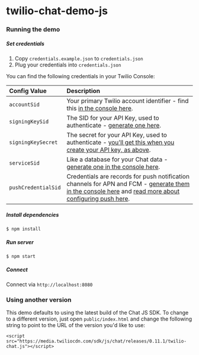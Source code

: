 twilio-chat-demo-js
======================

### Running the demo

##### Set credentials

1. Copy `credentials.example.json` to `credentials.json`
2. Plug your credentials into `credentials.json`

You can find the following credentials in your Twilio Console:

| Config Value  | Description |
| :-------------  |:------------- |
`accountSid` | Your primary Twilio account identifier - find this [in the console here](https://www.twilio.com/console).
`signingKeySid` | The SID for your API Key, used to authenticate - [generate one here](https://www.twilio.com/console/runtime/api-keys).
`signingKeySecret` | The secret for your API Key, used to authenticate - [you'll get this when you create your API key, as above](https://www.twilio.com/console/runtime/api-keys).
`serviceSid` | Like a database for your Chat data - [generate one in the console here](https://www.twilio.com/console/chat/services).
`pushCredentialSid` | Credentials are records for push notification channels for APN and FCM - [generate them in the console here](https://www.twilio.com/console/chat/credentials) and [read more about configuring push here](https://www.twilio.com/docs/api/chat/guides/push-notification-configuration).

##### Install dependencies

```
$ npm install
```

##### Run server

```
$ npm start
```

##### Connect

Connect via `http://localhost:8080`

### Using another version

This demo defaults to using the latest build of the Chat JS SDK.
To change to a different version, just open `public/index.html` and change the
following string to point to the URL of the version you'd like to use:

```
<script src="https://media.twiliocdn.com/sdk/js/chat/releases/0.11.1/twilio-chat.js"></script>
```
